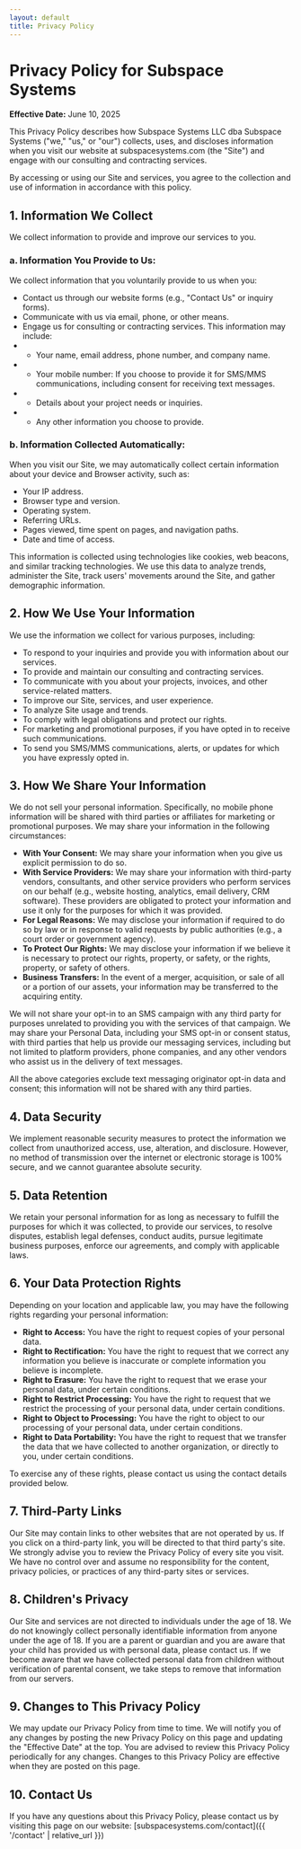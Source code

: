 ```yaml
---
layout: default
title: Privacy Policy
---
```


# Privacy Policy for Subspace Systems

**Effective Date:** June 10, 2025

This Privacy Policy describes how Subspace Systems LLC dba Subspace Systems ("we," "us," or "our") collects, uses, and discloses information when you visit our website at subspacesystems.com (the "Site") and engage with our consulting and contracting services.

By accessing or using our Site and services, you agree to the collection and use of information in accordance with this policy.

## 1. Information We Collect

We collect information to provide and improve our services to you.

### a. Information You Provide to Us:

We collect information that you voluntarily provide to us when you:

* Contact us through our website forms (e.g., "Contact Us" or inquiry forms).
* Communicate with us via email, phone, or other means.
* Engage us for consulting or contracting services. This information may include:
* * Your name, email address, phone number, and company name.
* * Your mobile number: If you choose to provide it for SMS/MMS communications, including consent for receiving text messages.
* * Details about your project needs or inquiries.
* * Any other information you choose to provide.

### b. Information Collected Automatically:

When you visit our Site, we may automatically collect certain information about your device and Browser activity, such as:

* Your IP address.
* Browser type and version.
* Operating system.
* Referring URLs.
* Pages viewed, time spent on pages, and navigation paths.
* Date and time of access.

This information is collected using technologies like cookies, web beacons, and similar tracking technologies. We use this data to analyze trends, administer the Site, track users' movements around the Site, and gather demographic information.

## 2. How We Use Your Information

We use the information we collect for various purposes, including:

* To respond to your inquiries and provide you with information about our services.
* To provide and maintain our consulting and contracting services.
* To communicate with you about your projects, invoices, and other service-related matters.
* To improve our Site, services, and user experience.
* To analyze Site usage and trends.
* To comply with legal obligations and protect our rights.
* For marketing and promotional purposes, if you have opted in to receive such communications.
* To send you SMS/MMS communications, alerts, or updates for which you have expressly opted in.

## 3. How We Share Your Information

We do not sell your personal information. Specifically, no mobile phone information will be shared with third parties or affiliates for marketing or promotional purposes.
We may share your information in the following circumstances:

* **With Your Consent:** We may share your information when you give us explicit permission to do so.
* **With Service Providers:** We may share your information with third-party vendors, consultants, and other service providers who perform services on our behalf (e.g., website hosting, analytics, email delivery, CRM software). These providers are obligated to protect your information and use it only for the purposes for which it was provided.
* **For Legal Reasons:** We may disclose your information if required to do so by law or in response to valid requests by public authorities (e.g., a court order or government agency).
* **To Protect Our Rights:** We may disclose your information if we believe it is necessary to protect our rights, property, or safety, or the rights, property, or safety of others.
* **Business Transfers:** In the event of a merger, acquisition, or sale of all or a portion of our assets, your information may be transferred to the acquiring entity.

We will not share your opt-in to an SMS campaign with any third party for purposes unrelated to providing you with the services of that campaign. We may share your Personal Data, including your SMS opt-in or consent status, with third parties that help us provide our messaging services, including but not limited to platform providers, phone companies, and any other vendors who assist us in the delivery of text messages.

All the above categories exclude text messaging originator opt-in data and consent; this information will not be shared with any third parties.

## 4. Data Security

We implement reasonable security measures to protect the information we collect from unauthorized access, use, alteration, and disclosure. However, no method of transmission over the internet or electronic storage is 100% secure, and we cannot guarantee absolute security.

## 5. Data Retention

We retain your personal information for as long as necessary to fulfill the purposes for which it was collected, to provide our services, to resolve disputes, establish legal defenses, conduct audits, pursue legitimate business purposes, enforce our agreements, and comply with applicable laws.

## 6. Your Data Protection Rights

Depending on your location and applicable law, you may have the following rights regarding your personal information:

* **Right to Access:** You have the right to request copies of your personal data.
* **Right to Rectification:** You have the right to request that we correct any information you believe is inaccurate or complete information you believe is incomplete.
* **Right to Erasure:** You have the right to request that we erase your personal data, under certain conditions.
* **Right to Restrict Processing:** You have the right to request that we restrict the processing of your personal data, under certain conditions.
* **Right to Object to Processing:** You have the right to object to our processing of your personal data, under certain conditions.
* **Right to Data Portability:** You have the right to request that we transfer the data that we have collected to another organization, or directly to you, under certain conditions.

To exercise any of these rights, please contact us using the contact details provided below.

## 7. Third-Party Links

Our Site may contain links to other websites that are not operated by us. If you click on a third-party link, you will be directed to that third party's site. We strongly advise you to review the Privacy Policy of every site you visit. We have no control over and assume no responsibility for the content, privacy policies, or practices of any third-party sites or services.

## 8. Children's Privacy

Our Site and services are not directed to individuals under the age of 18. We do not knowingly collect personally identifiable information from anyone under the age of 18. If you are a parent or guardian and you are aware that your child has provided us with personal data, please contact us. If we become aware that we have collected personal data from children without verification of parental consent, we take steps to remove that information from our servers.

## 9. Changes to This Privacy Policy

We may update our Privacy Policy from time to time. We will notify you of any changes by posting the new Privacy Policy on this page and updating the "Effective Date" at the top. You are advised to review this Privacy Policy periodically for any changes. Changes to this Privacy Policy are effective when they are posted on this page.

## 10. Contact Us

If you have any questions about this Privacy Policy, please contact us by visiting this page on our website: [subspacesystems.com/contact]({{ '/contact' | relative_url }})
